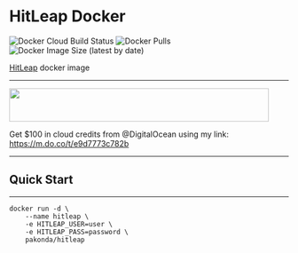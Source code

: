 # HitLeap Docker

![Docker Cloud Build Status](https://img.shields.io/docker/cloud/build/pakonda/hitleap)
![Docker Pulls](https://img.shields.io/docker/pulls/pakonda/hitleap)
![Docker Image Size (latest by date)](https://img.shields.io/docker/image-size/pakonda/hitleap)

[HitLeap](https://hitleap.com/by/pkd) docker image

-------------------------
<a target="_blank" href="https://hitleap.com/by/pkd"><img src="https://hitleap.com/banner.png" width="468" height="60"></a>

Get $100 in cloud credits from @DigitalOcean using my link: https://m.do.co/t/e9d7773c782b

-------------------------

## Quick Start

-------------------------

```shell
docker run -d \
    --name hitleap \
    -e HITLEAP_USER=user \
    -e HITLEAP_PASS=password \
    pakonda/hitleap
```
